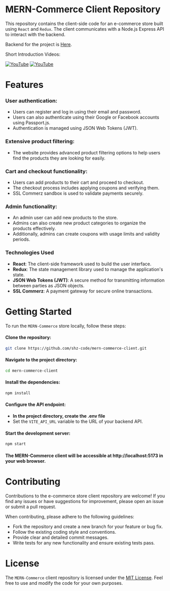 # MERN-Commerce Client Repository

This repository contains the client-side code for an e-commerce store built using `React` and `Redux`. The client communicates with a Node.js Express API to interact with the backend.

Backend for the project is [Here](https://github.com/shz-code/mern-commerce-backend).

Short Introduction Videos:

[![YouTube](https://img.shields.io/badge/Auth-%23FF0000.svg?logo=YouTube&logoColor=white)](https://youtu.be/7h17J71X6fY) [![YouTube](https://img.shields.io/badge/Features-%23FF0000.svg?logo=YouTube&logoColor=white)](https://youtu.be/V1HASblbNXU)

# Features

### User authentication:

- Users can register and log in using their email and password.
- Users can also authenticate using their Google or Facebook accounts using Passport.js.
- Authentication is managed using JSON Web Tokens (JWT).

### Extensive product filtering:

- The website provides advanced product filtering options to help users find the products they are looking for easily.

### Cart and checkout functionality:

- Users can add products to their cart and proceed to checkout.
- The checkout process includes applying coupons and verifying them.
- SSL Commerz sandbox is used to validate payments securely.

### Admin functionality:

- An admin user can add new products to the store.
- Admins can also create new product categories to organize the products effectively.
- Additionally, admins can create coupons with usage limits and validity periods.

### Technologies Used

- **React**: The client-side framework used to build the user interface.
- **Redux**: The state management library used to manage the application's state.
- **JSON Web Tokens (JWT)**: A secure method for transmitting information between parties as JSON objects.
- **SSL Commerz**: A payment gateway for secure online transactions.

# Getting Started

To run the `MERN-Commerce` store locally, follow these steps:

#### Clone the repository:

```bash
git clone https://github.com/shz-code/mern-commerce-client.git
```

#### Navigate to the project directory:

```bash
cd mern-commerce-client
```

#### Install the dependencies:

```bash
npm install
```

#### Configure the API endpoint:

- **In the project directory, create the .env file**
- Set the `VITE_API_URL` variable to the URL of your backend API.

#### Start the development server:

```bash
npm start
```

#### The MERN-Commerce client will be accessible at http://localhost:5173 in your web browser.

# Contributing

Contributions to the e-commerce store client repository are welcome! If you find any issues or have suggestions for improvement, please open an issue or submit a pull request.

When contributing, please adhere to the following guidelines:

- Fork the repository and create a new branch for your feature or bug fix.
- Follow the existing coding style and conventions.
- Provide clear and detailed commit messages.
- Write tests for any new functionality and ensure existing tests pass.

# License

The `MERN-Commerce` client repository is licensed under the [MIT License](https://opensource.org/licenses/MIT). Feel free to use and modify the code for your own purposes.
